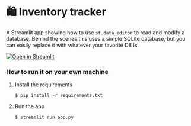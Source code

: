 # :shopping: Inventory tracker

A Streamlit app showing how to use `st.data_editor` to read and modify a database. Behind the scenes
this uses a simple SQLite database, but you can easily replace it with whatever your favorite DB is.

[![Open in Streamlit](https://static.streamlit.io/badges/streamlit_badge_black_white.svg)](https://inventory-tracker-template.streamlit.app/)

### How to run it on your own machine

1. Install the requirements

   ```
   $ pip install -r requirements.txt
   ```

2. Run the app

   ```
   $ streamlit run app.py
   ```

